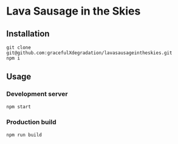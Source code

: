 # Lava Sausage in the Skies

## Installation

```
git clone git@github.com:gracefulXdegradation/lavasausageintheskies.git
npm i
```

## Usage

### Development server

```bash
npm start
```

### Production build

```bash
npm run build
```
